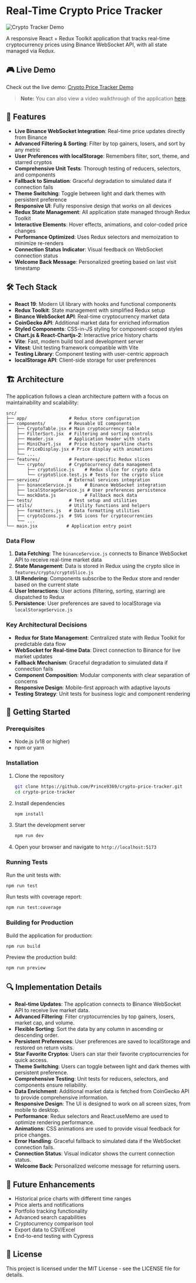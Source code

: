 # Real-Time Crypto Price Tracker

![Crypto Tracker Demo](demo.gif)

A responsive React + Redux Toolkit application that tracks real-time cryptocurrency prices using Binance WebSocket API, with all state managed via Redux.

## 🎮 Live Demo

Check out the live demo: [Crypto Price Tracker Demo](https://your-demo-url-here.com)

> **Note:** You can also view a video walkthrough of the application [here](https://your-video-url-here.com).

## 🚀 Features

- **Live Binance WebSocket Integration**: Real-time price updates directly from Binance
- **Advanced Filtering & Sorting**: Filter by top gainers, losers, and sort by any metric
- **User Preferences with localStorage**: Remembers filter, sort, theme, and starred cryptos
- **Comprehensive Unit Tests**: Thorough testing of reducers, selectors, and components
- **Fallback to Simulation**: Graceful degradation to simulated data if connection fails
- **Theme Switching**: Toggle between light and dark themes with persistent preference
- **Responsive UI**: Fully responsive design that works on all devices
- **Redux State Management**: All application state managed through Redux Toolkit
- **Interactive Elements**: Hover effects, animations, and color-coded price changes
- **Performance Optimized**: Uses Redux selectors and memoization to minimize re-renders
- **Connection Status Indicator**: Visual feedback on WebSocket connection status
- **Welcome Back Message**: Personalized greeting based on last visit timestamp

## 🛠️ Tech Stack

- **React 19**: Modern UI library with hooks and functional components
- **Redux Toolkit**: State management with simplified Redux setup
- **Binance WebSocket API**: Real-time cryptocurrency market data
- **CoinGecko API**: Additional market data for enriched information
- **Styled Components**: CSS-in-JS styling for component-scoped styles
- **Chart.js & React-Chartjs-2**: Interactive price history charts
- **Vite**: Fast, modern build tool and development server
- **Vitest**: Unit testing framework compatible with Vite
- **Testing Library**: Component testing with user-centric approach
- **localStorage API**: Client-side storage for user preferences

## 🏗️ Architecture

The application follows a clean architecture pattern with a focus on maintainability and scalability:

```
src/
├── app/                # Redux store configuration
├── components/         # Reusable UI components
│   ├── CryptoTable.jsx # Main cryptocurrency table
│   ├── FilterSort.jsx  # Filtering and sorting controls
│   ├── Header.jsx      # Application header with stats
│   ├── MiniChart.jsx   # Price history sparkline charts
│   ├── PriceDisplay.jsx # Price display with animations
│   └── ...
├── features/           # Feature-specific Redux slices
│   └── crypto/         # Cryptocurrency data management
│       ├── cryptoSlice.js    # Redux slice for crypto data
│       └── cryptoSlice.test.js # Tests for the crypto slice
├── services/           # External services integration
│   ├── binanceService.js     # Binance WebSocket integration
│   ├── localStorageService.js # User preferences persistence
│   └── mockData.js           # Fallback mock data
├── tests/              # Test setup and utilities
├── utils/              # Utility functions and helpers
│   ├── formatters.js   # Data formatting utilities
│   ├── cryptoIcons.js  # SVG icons for cryptocurrencies
│   └── ...
└── main.jsx           # Application entry point
```

### Data Flow

1. **Data Fetching**: The `binanceService.js` connects to Binance WebSocket API to receive real-time market data
2. **State Management**: Data is stored in Redux using the crypto slice in `features/crypto/cryptoSlice.js`
3. **UI Rendering**: Components subscribe to the Redux store and render based on the current state
4. **User Interactions**: User actions (filtering, sorting, starring) are dispatched to Redux
5. **Persistence**: User preferences are saved to localStorage via `localStorageService.js`

### Key Architectural Decisions

- **Redux for State Management**: Centralized state with Redux Toolkit for predictable data flow
- **WebSocket for Real-time Data**: Direct connection to Binance for live market updates
- **Fallback Mechanism**: Graceful degradation to simulated data if connection fails
- **Component Composition**: Modular components with clear separation of concerns
- **Responsive Design**: Mobile-first approach with adaptive layouts
- **Testing Strategy**: Unit tests for business logic and component rendering

## 🚦 Getting Started

### Prerequisites

- Node.js (v18 or higher)
- npm or yarn

### Installation

1. Clone the repository
   ```bash
   git clone https://github.com/Prince9369/crypto-price-tracker.git
   cd crypto-price-tracker
   ```

2. Install dependencies
   ```bash
   npm install
   ```

3. Start the development server
   ```bash
   npm run dev
   ```

4. Open your browser and navigate to `http://localhost:5173`

### Running Tests

Run the unit tests with:
```bash
npm run test
```

Run tests with coverage report:
```bash
npm run test:coverage
```

### Building for Production

Build the application for production:
```bash
npm run build
```

Preview the production build:
```bash
npm run preview
```

## 🔍 Implementation Details

- **Real-time Updates**: The application connects to Binance WebSocket API to receive live market data.
- **Advanced Filtering**: Filter cryptocurrencies by top gainers, losers, market cap, and volume.
- **Flexible Sorting**: Sort the data by any column in ascending or descending order.
- **Persistent Preferences**: User preferences are saved to localStorage and restored on return visits.
- **Star Favorite Cryptos**: Users can star their favorite cryptocurrencies for quick access.
- **Theme Switching**: Users can toggle between light and dark themes with persistent preference.
- **Comprehensive Testing**: Unit tests for reducers, selectors, and components ensure reliability.
- **Data Enrichment**: Additional market data is fetched from CoinGecko API to provide comprehensive information.
- **Responsive Design**: The UI is designed to work on all screen sizes, from mobile to desktop.
- **Performance**: Redux selectors and React.useMemo are used to optimize rendering performance.
- **Animations**: CSS animations are used to provide visual feedback for price changes.
- **Error Handling**: Graceful fallback to simulated data if the WebSocket connection fails.
- **Connection Status**: Visual indicator shows the current connection status.
- **Welcome Back**: Personalized welcome message for returning users.

## 🌟 Future Enhancements

- Historical price charts with different time ranges
- Price alerts and notifications
- Portfolio tracking functionality
- Advanced search capabilities
- Cryptocurrency comparison tool
- Export data to CSV/Excel
- End-to-end testing with Cypress

## 📝 License

This project is licensed under the MIT License - see the LICENSE file for details.
